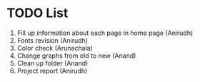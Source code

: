 # TODO List
1. Fill up information about each page in home page (Anirudh)
3. Fonts revision (Anirudh) 
4. Color check (Arunachala)
1. Change graphs from old to new (Anand)
1. Clean up folder (Anand)
2. Project report (Anirudh) 


